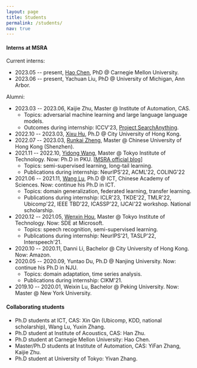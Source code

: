 ```yaml
---
layout: page
title: Students
permalink: /students/
nav: true
---
```


#### Interns at MSRA

Current interns:

- 2023.05 -- present, [Hao Chen](https://scholar.google.com/citations?hl=en&user=tktqkhwAAAAJ&view_op=list_works&sortby=pubdate), PhD @ Carnegie Mellon University.
- 2023.06 -- present, Yachuan Liu, PhD @ University of Michigan, Ann Arbor.

Alumni:

- 2023.03 -- 2023.06, Kaijie Zhu, Master @ Institute of Automation, CAS.
  - Topics: adversarial machine learning and large language language models.
  - Outcomes during internship: ICCV'23, [Project SearchAnything](https://github.com/Immortalise/SearchAnything).
- 2022.10 -- 2023.03, [Xixu Hu](https://xixuhu.github.io/), Ph.D @ City University of Hong Kong.
- 2022.07 -- 2023.03, [Runkai Zheng](https://scholar.google.com/citations?user=52haRQ0AAAAJ&hl=en), Master @ Chinese University of Hong Kong (Shenzhen).
- 2021.11 -- 2022.10, [Yidong Wang](https://qianlanwyd.github.io/), Master @ Tokyo Institute of Technology. Now: Ph.D in PKU. [[MSRA official blog](https://www.msra.cn/zh-cn/news/outreach-articles/%e5%ae%9e%e4%b9%a0%e6%b4%be%ef%bd%9c%e7%8e%8b%e4%b8%80%e6%a0%8b%ef%bc%9a%e4%b8%bb%e5%8a%a8%e5%b0%b1%e4%bc%9a%e6%9c%89%e6%95%85%e4%ba%8b%ef%bc%81%e9%ab%98%e6%95%88%e7%a7%91%e7%a0%94%e7%a7%98%e8%af%80)]
  - Topics: semi-supervised learning, long-tail learning.
  - Publications during internship: NeurIPS'22, ACML'22, COLING'22
- 2021.06 -- 2021.11, [Wang Lu](https://scholar.google.com.hk/citations?user=r0C8zaMAAAAJ&hl=zh-CN), Ph.D @ ICT, Chinese Academy of Sciences. Now: continue his Ph.D in ICT.
  - Topics: domain generalization, federated learning, transfer learning.
  - Publications during internship: ICLR'23, TKDE'22, TMLR'22, Ubicomp'22, IEEE TBD'22, ICASSP'22, IJCAI'22 workshop. National scholarship.
- 2020.12 -- 2021.05, [Wenxin Hou](https://houwx.net), Master @ Tokyo Institute of Technology. Now: SDE at Microsoft.
  - Topics: speech recognition, semi-supervised learning.
  - Publications during internship: NeurIPS'21, TASLP'22, Interspeech'21.
- 2020.10 -- 2020.11, Danni Li, Bachelor @ City University of Hong Kong. Now: Amazon.
- 2020.05 -- 2020.09, Yuntao Du, Ph.D @ Nanjing University. Now: continue his Ph.D in NJU.
  - Topics: domain adaptation, time series analysis.
  - Publications during internship: CIKM'21.
- 2019.10 -- 2020.01, Weixin Lu, Bachelor @ Peking University. Now: Master @ New York University.

#### Collaborating students

- Ph.D students at ICT, CAS: Xin Qin (Ubicomp, KDD, national scholarship), Wang Lu, Yuxin Zhang.
- Ph.D student at Institute of Acoustics, CAS: Han Zhu.
- Ph.D student at Carnegie Mellon University: Hao Chen.
- Master/Ph.D students at Institute of Automation, CAS: YiFan Zhang, Kaijie Zhu.
- Ph.D student at University of Tokyo: Yivan Zhang.